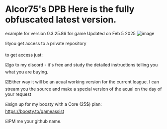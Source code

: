 # Alcor75's DPB  Here is the fully obfuscated latest version.
example for version 0.3.25.86 for game Updated on Feb 5 2025
![image](https://github.com/vlaskinarita/Alcor75-DPB-the-latest-version-is-fully-obfuscated/assets/120003563/fc74d4c5-ae36-4d08-99d2-3d9d030e191c)

☑️you get access to a private repository

to get access just:

☑️go to my discord - it's free and study the detailed instructions telling you what you are buying. 

☑️Either way it will be an acual working version for the current league. I can stream you the source and make a special version of the acual on the day of your request

☑️sign up for my boosty with a Core (25$) plan: https://boosty.to/gameassist

☑️PM me your github name.
